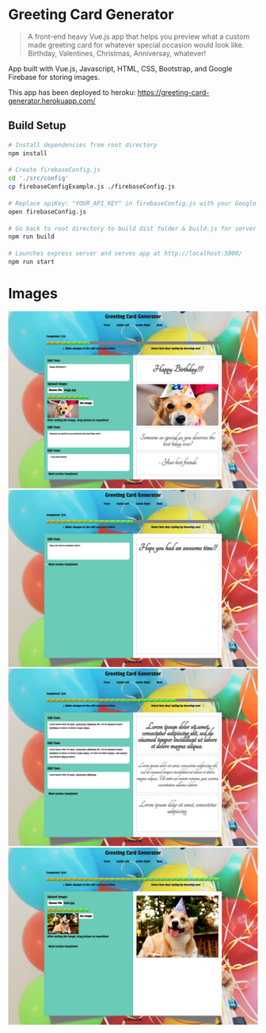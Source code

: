 # Greeting Card Generator

> A front-end heavy Vue.js app that helps you preview what a custom made greeting card for whatever special occasion would look like. Birthday, Valentines, Christmas, Anniversay, whatever!

App built with Vue.js, Javascript, HTML, CSS, Bootstrap, and Google Firebase for storing images.

This app has been deployed to heroku: https://greeting-card-generator.herokuapp.com/

## Build Setup

``` bash
# Install dependencies from root directory
npm install

# Create firebaseConfig.js
cd './src/config'
cp firebaseConfigExample.js ./firebaseConfig.js

# Replace apiKey: "YOUR_API_KEY" in firebaseConfig.js with your Google Firebase API key for via your web apps
open firebaseConfig.js

# Go back to root directory to build dist folder & build.js for server production
npm run build

# Launches express server and serves app at http://localhost:5000/
npm run start
```
# Images

![alt text](images/FrontCard.png)
![alt text](images/InsideLeft.png)
![alt text](images/InsideRight.png)
![alt text](images/backCard.png)